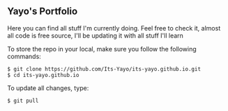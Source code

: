 ## Yayo's Portfolio

Here you can find all stuff I'm currently doing. Feel free to check it, almost all code is free source,
I'll be updating it with all stuff I'll learn

To store the repo in your local, make sure you follow the following commands:

```
$ git clone https://github.com/Its-Yayo/its-yayo.github.io.git
$ cd its-yayo.github.io
```
To update all changes, type:

```
$ git pull 
```

